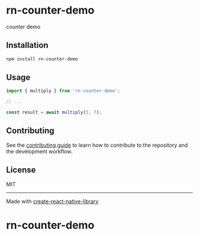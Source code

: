 # rn-counter-demo

counter demo

## Installation

```sh
npm install rn-counter-demo
```

## Usage

```js
import { multiply } from 'rn-counter-demo';

// ...

const result = await multiply(3, 7);
```

## Contributing

See the [contributing guide](CONTRIBUTING.md) to learn how to contribute to the repository and the development workflow.

## License

MIT

---

Made with [create-react-native-library](https://github.com/callstack/react-native-builder-bob)
# rn-counter-demo
